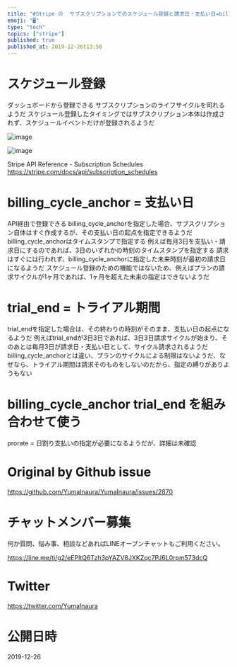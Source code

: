 ```yaml
---
title: "#Stripe の  サブスクリプションでのスケジュール登録と請求日・支払い日=billinc_cycle_anchorとトライアル期間=t"
emoji: "🖥"
type: "tech"
topics: ["stripe"]
published: true
published_at: 2019-12-26t13:58
---
```


# スケジュール登録

ダッシュボードから登録できる
サブスクリプションのライフサイクルを司れるようだ
スケジュール登録したタイミングではサブスクリプション本体は作成されず、スケジュールイベントだけが登録されるようだ

![image](https://user-images.githubusercontent.com/13635059/71431389-e56a4e80-2714-11ea-9fec-24b12d5cdc72.png)

![image](https://user-images.githubusercontent.com/13635059/71431297-2c0b7900-2714-11ea-8f4f-4318602fa510.png)

Stripe API Reference - Subscription Schedules
https://stripe.com/docs/api/subscription_schedules

# billing_cycle_anchor = 支払い日

API経由で登録できる
billing_cycle_anchorを指定した場合、サブスクリプション自体はすぐ作成するが、その支払い日の起点を指定できるようだ
billing_cycle_anchorはタイムスタンプで指定する
例えば毎月3日を支払い・請求日にするのであれば、3日のいずれかの時刻のタイムスタンプを指定する
請求はすぐには行われず、billing_cycle_anchorに指定した未来時刻が最初の請求日になるようだ
スケジュール登録のための機能ではないため、例えばプランの請求サイクルが1ヶ月であれば、1ヶ月を超えた未来の指定はできないようだ

# trial_end = トライアル期間

trial_endを指定した場合は、その終わりの時刻がそのまま、支払い日の起点になるようだ
例えばtrial_endが3日3日であれば、3日3日請求サイクルが始まり、そのあとは毎月3日が請求日・支払い日として、サイクル請求されるようだ
billing_cycle_anchorとは違い、プランのサイクルによる制限はないようだ、なぜなら、トライアル期間は請求そのものをしないのだから、指定の縛りがありようもない

# billing_cycle_anchor trial_end を組み合わせて使う

prorate = 日割り支払いの指定が必要になるようだが、詳細は未確認








# Original by Github issue

https://github.com/YumaInaura/YumaInaura/issues/2870








<!-- Update From Qiita API -->

# チャットメンバー募集


何か質問、悩み事、相談などあればLINEオープンチャットもご利用ください。

https://line.me/ti/g2/eEPltQ6Tzh3pYAZV8JXKZqc7PJ6L0rpm573dcQ





# Twitter


https://twitter.com/YumaInaura


<!-- Update From Qiita API -->



# 公開日時

2019-12-26
